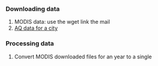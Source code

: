### Downloading data

1. MODIS data: use the wget link the mail
2. [AQ data for a city]('download_aq_data.ipynb')

### Processing data
1. Convert MODIS downloaded files for an year to a single 


